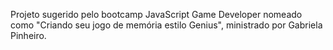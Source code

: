 Projeto sugerido pelo bootcamp JavaScript Game Developer nomeado como "Criando seu jogo de memória estilo Genius", ministrado por Gabriela Pinheiro.